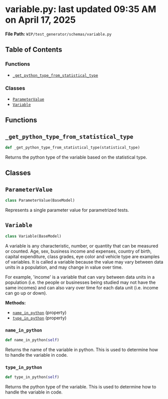 # variable.py: last updated 09:35 AM on April 17, 2025

**File Path:** `WIP/test_generator/schemas/variable.py`

## Table of Contents

### Functions

- [`_get_python_type_from_statistical_type`](#_get_python_type_from_statistical_type)

### Classes

- [`ParameterValue`](#parametervalue)
- [`Variable`](#variable)

## Functions

## `_get_python_type_from_statistical_type`

```python
def _get_python_type_from_statistical_type(statistical_type)
```

Returns the python type of the variable based on the statistical type.

## Classes

## `ParameterValue`

```python
class ParameterValue(BaseModel)
```

Represents a single parameter value for parametrized tests.

## `Variable`

```python
class Variable(BaseModel)
```

A variable is any characteristic, number, or quantity that can be measured or counted.
Age, sex, business income and expenses, country of birth, capital expenditure, class grades, eye color 
and vehicle type are examples of variables. It is called a variable because the value may vary between data units in a population, 
and may change in value over time.

For example, 'income' is a variable that can vary between data units in a population 
(i.e. the people or businesses being studied may not have the same incomes) and can also 
vary over time for each data unit (i.e. income can go up or down).

**Methods:**

- [`name_in_python`](#name_in_python) (property)
- [`type_in_python`](#type_in_python) (property)

### `name_in_python`

```python
def name_in_python(self)
```

Returns the name of the variable in python.
This is used to determine how to handle the variable in code.

### `type_in_python`

```python
def type_in_python(self)
```

Returns the python type of the variable. 
This is used to determine how to handle the variable in code.
